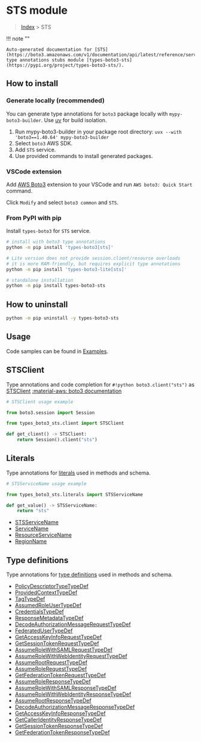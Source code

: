 #  STS module

> [Index](../README.md) > STS

!!! note ""

    Auto-generated documentation for [STS](https://boto3.amazonaws.com/v1/documentation/api/latest/reference/services/sts.html#sts)
    type annotations stubs module [types-boto3-sts](https://pypi.org/project/types-boto3-sts/).

## How to install

### Generate locally (recommended)

You can generate type annotations for `boto3` package locally with `mypy-boto3-builder`.
Use [uv](https://docs.astral.sh/uv/getting-started/installation/) for build isolation.

1. Run mypy-boto3-builder in your package root directory: `uvx --with 'boto3==1.40.64' mypy-boto3-builder`
1. Select `boto3` AWS SDK.
1. Add `STS` service.
1. Use provided commands to install generated packages.


### VSCode extension

Add [AWS Boto3](https://marketplace.visualstudio.com/items?itemName=Boto3typed.boto3-ide)
extension to your VSCode and run `AWS boto3: Quick Start` command.

Click `Modify` and select `boto3 common` and `STS`.


### From PyPI with pip

Install `types-boto3` for `STS` service.

```bash
# install with boto3 type annotations
python -m pip install 'types-boto3[sts]'

# Lite version does not provide session.client/resource overloads
# it is more RAM-friendly, but requires explicit type annotations
python -m pip install 'types-boto3-lite[sts]'

# standalone installation
python -m pip install types-boto3-sts
```



## How to uninstall

```bash
python -m pip uninstall -y types-boto3-sts
```

## Usage

Code samples can be found in [Examples](./usage.md).

## STSClient

Type annotations and code completion for  `#!python boto3.client("sts")` as [STSClient](./client.md)
[:material-aws: boto3 documentation](https://boto3.amazonaws.com/v1/documentation/api/latest/reference/services/sts.html#STS.Client)

```python
# STSClient usage example

from boto3.session import Session

from types_boto3_sts.client import STSClient

def get_client() -> STSClient:
    return Session().client("sts")
```









## Literals

Type annotations for [literals](./literals.md) used in methods and schema.

```python
# STSServiceName usage example

from types_boto3_sts.literals import STSServiceName

def get_value() -> STSServiceName:
    return "sts"
```

- [STSServiceName](./literals.md#stsservicename)
- [ServiceName](./literals.md#servicename)
- [ResourceServiceName](./literals.md#resourceservicename)
- [RegionName](./literals.md#regionname)




## Type definitions

Type annotations for [type definitions](./type_defs.md) used in methods and schema.

- [PolicyDescriptorTypeTypeDef](./type_defs.md#policydescriptortypetypedef)
- [ProvidedContextTypeDef](./type_defs.md#providedcontexttypedef)
- [TagTypeDef](./type_defs.md#tagtypedef)
- [AssumedRoleUserTypeDef](./type_defs.md#assumedroleusertypedef)
- [CredentialsTypeDef](./type_defs.md#credentialstypedef)
- [ResponseMetadataTypeDef](./type_defs.md#responsemetadatatypedef)
- [DecodeAuthorizationMessageRequestTypeDef](./type_defs.md#decodeauthorizationmessagerequesttypedef)
- [FederatedUserTypeDef](./type_defs.md#federatedusertypedef)
- [GetAccessKeyInfoRequestTypeDef](./type_defs.md#getaccesskeyinforequesttypedef)
- [GetSessionTokenRequestTypeDef](./type_defs.md#getsessiontokenrequesttypedef)
- [AssumeRoleWithSAMLRequestTypeDef](./type_defs.md#assumerolewithsamlrequesttypedef)
- [AssumeRoleWithWebIdentityRequestTypeDef](./type_defs.md#assumerolewithwebidentityrequesttypedef)
- [AssumeRootRequestTypeDef](./type_defs.md#assumerootrequesttypedef)
- [AssumeRoleRequestTypeDef](./type_defs.md#assumerolerequesttypedef)
- [GetFederationTokenRequestTypeDef](./type_defs.md#getfederationtokenrequesttypedef)
- [AssumeRoleResponseTypeDef](./type_defs.md#assumeroleresponsetypedef)
- [AssumeRoleWithSAMLResponseTypeDef](./type_defs.md#assumerolewithsamlresponsetypedef)
- [AssumeRoleWithWebIdentityResponseTypeDef](./type_defs.md#assumerolewithwebidentityresponsetypedef)
- [AssumeRootResponseTypeDef](./type_defs.md#assumerootresponsetypedef)
- [DecodeAuthorizationMessageResponseTypeDef](./type_defs.md#decodeauthorizationmessageresponsetypedef)
- [GetAccessKeyInfoResponseTypeDef](./type_defs.md#getaccesskeyinforesponsetypedef)
- [GetCallerIdentityResponseTypeDef](./type_defs.md#getcalleridentityresponsetypedef)
- [GetSessionTokenResponseTypeDef](./type_defs.md#getsessiontokenresponsetypedef)
- [GetFederationTokenResponseTypeDef](./type_defs.md#getfederationtokenresponsetypedef)

